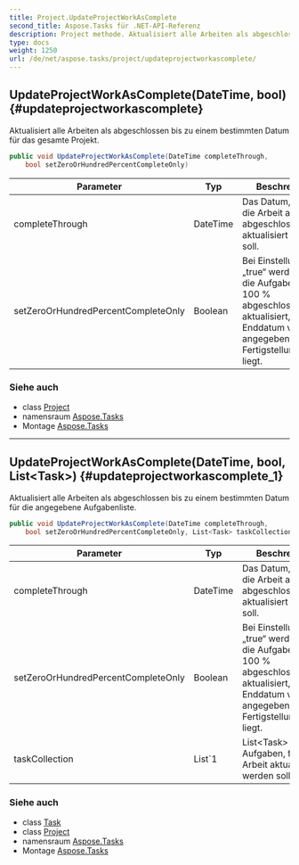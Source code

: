 ```yaml
---
title: Project.UpdateProjectWorkAsComplete
second_title: Aspose.Tasks für .NET-API-Referenz
description: Project methode. Aktualisiert alle Arbeiten als abgeschlossen bis zu einem bestimmten Datum für das gesamte Projekt.
type: docs
weight: 1250
url: /de/net/aspose.tasks/project/updateprojectworkascomplete/
---
```

## UpdateProjectWorkAsComplete(DateTime, bool) {#updateprojectworkascomplete}

Aktualisiert alle Arbeiten als abgeschlossen bis zu einem bestimmten Datum für das gesamte Projekt.

```csharp
public void UpdateProjectWorkAsComplete(DateTime completeThrough, 
    bool setZeroOrHundredPercentCompleteOnly)
```

| Parameter | Typ | Beschreibung |
| --- | --- | --- |
| completeThrough | DateTime | Das Datum, an dem die Arbeit als abgeschlossen aktualisiert werden soll. |
| setZeroOrHundredPercentCompleteOnly | Boolean | Bei Einstellung auf „true“ werden nur die Aufgaben als zu 100 % abgeschlossen aktualisiert, deren Enddatum vor dem angegebenen Fertigstellungsdatum liegt. |

### Siehe auch

* class [Project](../)
* namensraum [Aspose.Tasks](../../project/)
* Montage [Aspose.Tasks](../../../)

---

## UpdateProjectWorkAsComplete(DateTime, bool, List&lt;Task&gt;) {#updateprojectworkascomplete_1}

Aktualisiert alle Arbeiten als abgeschlossen bis zu einem bestimmten Datum für die angegebene Aufgabenliste.

```csharp
public void UpdateProjectWorkAsComplete(DateTime completeThrough, 
    bool setZeroOrHundredPercentCompleteOnly, List<Task> taskCollection)
```

| Parameter | Typ | Beschreibung |
| --- | --- | --- |
| completeThrough | DateTime | Das Datum, an dem die Arbeit als abgeschlossen aktualisiert werden soll. |
| setZeroOrHundredPercentCompleteOnly | Boolean | Bei Einstellung auf „true“ werden nur die Aufgaben als zu 100 % abgeschlossen aktualisiert, deren Enddatum vor dem angegebenen Fertigstellungsdatum liegt. |
| taskCollection | List`1 | List&lt;Task&gt; von Aufgaben, für die die Arbeit aktualisiert werden soll. |

### Siehe auch

* class [Task](../../task/)
* class [Project](../)
* namensraum [Aspose.Tasks](../../project/)
* Montage [Aspose.Tasks](../../../)


